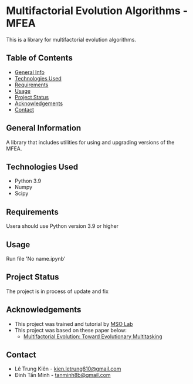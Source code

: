 # Multifactorial Evolution Algorithms - MFEA 
This is a library for multifactorial evolution algorithms. 


## Table of Contents
* [General Info](#general-information)
* [Technologies Used](#technologies-used)
* [Requirements](#requirements)
* [Usage](#usage)
* [Project Status](#project-status)
* [Acknowledgements](#acknowledgements)
* [Contact](#contact)
<!-- * [License](#license) -->


## General Information
A library that includes utilities for using and upgrading versions of the MFEA.

## Technologies Used
- Python 3.9
- Numpy 
- Scipy

## Requirements
Usera should use Python version 3.9 or higher 

## Usage
Run file 'No name.ipynb'


## Project Status
The project is in process of update and fix


## Acknowledgements
- This project was trained and tutorial by [MSO Lab](http://mso.soict.hust.edu.vn/)
- This project was based on these paper below: 
  - [Multifactorial Evolution: Toward Evolutionary Multitasking](https://ieeexplore.ieee.org/abstract/document/7161358)
  

## Contact
- Lê Trung Kiên - kien.letrung610@gmail.com
- Đinh Tấn Minh - tanminh8b@gmail.com
